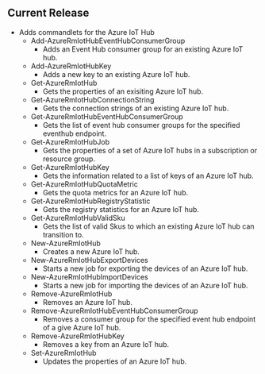 ﻿<!--
    Please leave this section at the top of the change log.

    Changes for the current release should go under the section titled "Current Release", and should adhere to the following format:

    ## Current Release
    * Overview of change #1
        - Additional information about change #1
    * Overview of change #2
        - Additional information about change #2
        - Additional information about change #2
    * Overview of change #3
    * Overview of change #4
        - Additional information about change #4

    ## YYYY.MM.DD - Version X.Y.Z (Previous Release)
    * Overview of change #1
        - Additional information about change #1
-->
## Current Release
* Adds commandlets for the Azure IoT Hub 
    - Add-AzureRmIotHubEventHubConsumerGroup
        - Adds an Event Hub consumer group for an existing Azure IoT hub.
    - Add-AzureRmIotHubKey
        - Adds a new key to an existing Azure IoT hub.
    - Get-AzureRmIotHub
        - Gets the properties of an exisiting Azure IoT hub.
    - Get-AzureRmIotHubConnectionString
        - Gets the connection strings of an existing Azure IoT hub.
    - Get-AzureRmIotHubEventHubConsumerGroup
        - Gets the list of event hub consumer groups for the specified eventhub endpoint.
    - Get-AzureRmIotHubJob
        - Gets the properties of a set of Azure IoT hubs in a subscription or resource group.
    - Get-AzureRmIotHubKey
        - Gets the information related to a list of keys of an Azure IoT hub.
    - Get-AzureRmIotHubQuotaMetric
        - Gets the quota metrics for an Azure IoT hub.
    - Get-AzureRmIotHubRegistryStatistic
        - Gets the registry statistics for an Azure IoT hub.
    - Get-AzureRmIotHubValidSku
        - Gets the list of valid Skus to which an existing Azure IoT hub can transition to.
    - New-AzureRmIotHub
        - Creates a new Azure IoT hub.
    - New-AzureRmIotHubExportDevices
        - Starts a new job for exporting the devices of an Azure IoT hub.
    - New-AzureRmIotHubImportDevices
        - Starts a new job for importing the devices of an Azure IoT hub.
    - Remove-AzureRmIotHub
        - Removes an Azure IoT hub.
    - Remove-AzureRmIotHubEventHubConsumerGroup
        - Removes a consumer group for the specified event hub endpoint of a give Azure IoT hub.
    - Remove-AzureRmIotHubKey
        - Removes a key from an Azure IoT hub.
    - Set-AzureRmIotHub
        - Updates the properties of an Azure IoT hub.